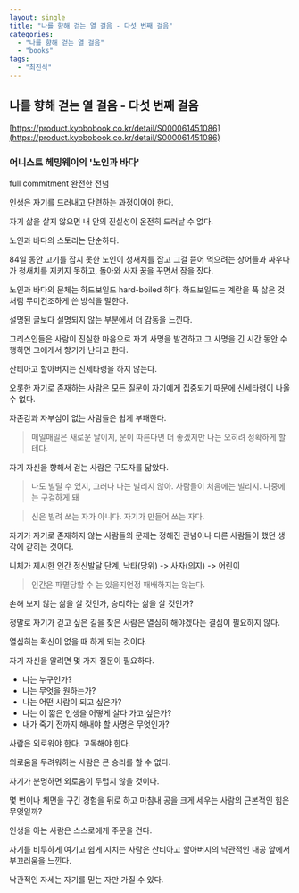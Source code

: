```yaml
---
layout: single
title: "나를 향해 걷는 열 걸음 - 다섯 번째 걸음"
categories:
  - "나를 향해 걷는 열 걸음"
  - "books"
tags:
  - "최진석"
---
```


## 나를 향해 걷는 열 걸음 - 다섯 번째 걸음

[https://product.kyobobook.co.kr/detail/S000061451086](https://product.kyobobook.co.kr/detail/S000061451086)

### 어니스트 헤밍웨이의 '노인과 바다'

full commitment 완전한 전념

인생은 자기를 드러내고 단련하는 과정이어야 한다.

자기 삶을 살지 않으면 내 안의 진실성이 온전히 드러날 수 없다.

노인과 바다의 스토리는 단순하다.

84일 동안 고기를 잡지 못한 노인이 청새치를 잡고 그걸 뜯어 먹으려는 상어들과 싸우다가 청새치를 지키지 못하고, 돌아와 사자 꿈을 꾸면서 잠을 잤다.

노인과 바다의 문체는 하드보일드 hard-boiled 하다. 하드보일드는 계란을 푹 삶은 것처럼 무미건조하게 쓴 방식을 말한다.

설명된 글보다 설명되지 않는 부분에서 더 감동을 느낀다.

그리스인들은 사람이 진실한 마음으로 자기 사명을 발견하고 그 사명을 긴 시간 동안 수행하면 그에게서 향기가 난다고 한다.

산티아고 할아버지는 신세타령을 하지 않는다.

오롯한 자기로 존재하는 사람은 모든 질문이 자기에게 집중되기 때문에 신세타령이 나올 수 없다.

자존감과 자부심이 없는 사람들은 쉽게 부패한다.

> 매일매일은 새로운 날이지, 운이 따른다면 더 좋겠지만 나는 오히려 정확하게 할 테다.

자기 자신을 향해서 걷는 사람은 구도자를 닮았다.

> 나도 빌릴 수 있지, 그러나 나는 빌리지 않아. 사람들이 처음에는 빌리지. 나중에는 구걸하게 돼

> 신은 빌려 쓰는 자가 아니다. 자기가 만들어 쓰는 자다.

자기가 자기로 존재하지 않는 사람들의 문제는 정해진 관념이나 다른 사람들이 했던 생각에 갇히는 것이다.

니체가 제시한 인간 정신발달 단계, 낙타(당위) -> 사자(의지) -> 어린이

> 인간은 파멸당할 수 는 있을지언정 패배하지는 않는다.

손해 보지 않는 삶을 살 것인가, 승리하는 삶을 살 것인가?

정말로 자기가 걷고 싶은 길을 찾은 사람은 열심히 해야겠다는 결심이 필요하지 않다.

열심히는 확신이 없을 때 하게 되는 것이다.

자기 자신을 알려면 몇 가지 질문이 필요하다.

- 나는 누구인가?
- 나는 무엇을 원하는가?
- 나는 어떤 사람이 되고 싶은가?
- 나는 이 짧은 인생을 어떻게 살다 가고 싶은가?
- 내가 죽기 전까지 해내야 할 사명은 무엇인가?

사람은 외로워야 한다. 고독해야 한다.

외로움을 두려워하는 사람은 큰 승리를 할 수 없다.

자기가 분명하면 외로움이 두렵지 않을 것이다.

몇 번이나 체면을 구긴 경험을 뒤로 하고 마침내 공을 크게 세우는 사람의 근본적인 힘은 무엇일까?

인생을 아는 사람은 스스로에게 주문을 건다.

자기를 비루하게 여기고 쉽게 지치는 사람은 산티아고 할아버지의 낙관적인 내공 앞에서 부끄러움을 느낀다.

낙관적인 자세는 자기를 믿는 자만 가질 수 있다.
